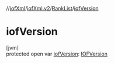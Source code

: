 //[iofXml](../../../index.md)/[iofXml.v2](../index.md)/[RankList](index.md)/[iofVersion](iof-version.md)

# iofVersion

[jvm]\
protected open var [iofVersion](iof-version.md): [IOFVersion](../-i-o-f-version/index.md)
